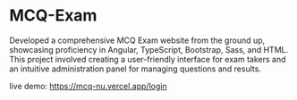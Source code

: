 # MCQ-Exam

Developed a comprehensive MCQ Exam website from the ground up, showcasing proficiency in Angular, TypeScript, Bootstrap, Sass, and HTML. This project involved creating a user-friendly interface for exam takers and an intuitive administration panel for managing questions and results.

live demo: https://mcq-nu.vercel.app/login
